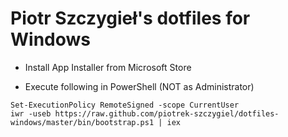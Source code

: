 ﻿# Piotr Szczygieł's dotfiles for Windows

- Install App Installer from Microsoft Store

- Execute following in PowerShell (NOT as Administrator)
```
Set-ExecutionPolicy RemoteSigned -scope CurrentUser
iwr -useb https://raw.github.com/piotrek-szczygiel/dotfiles-windows/master/bin/bootstrap.ps1 | iex
```
